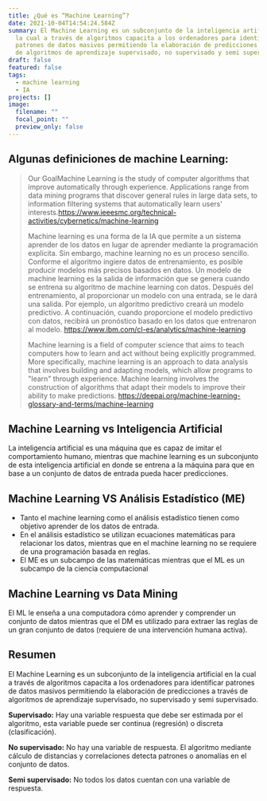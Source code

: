 ```yaml
---
title: ¿Qué es “Machine Learning”?
date: 2021-10-04T14:54:24.584Z
summary: El Machine Learning es un subconjunto de la inteligencia artificial en
  la cual a través de algoritmos capacita a los ordenadores para identificar
  patrones de datos masivos permitiendo la elaboración de predicciones a través
  de algoritmos de aprendizaje supervisado, no supervisado y semi supervisado.
draft: false
featured: false
tags:
  - machine learning
  - IA
projects: []
image:
  filename: ""
  focal_point: ""
  preview_only: false
---
```

## Algunas definiciones de machine Learning:

> Our GoalMachine Learning is the study of computer algorithms that improve
> automatically through experience. Applications range from data mining programs that
> discover general rules in large data sets, to information filtering systems that
> automatically learn users' interests.<https://www.ieeesmc.org/technical-activities/cybernetics/machine-learning>
>
> Machine learning es una forma de la IA que permite a un sistema aprender de los
> datos en lugar de aprender mediante la programación explícita. Sin embargo,
> machine learning no es un proceso sencillo. Conforme el algoritmo ingiere datos de
> entrenamiento, es posible producir modelos más precisos basados en datos. Un
> modelo de machine learning es la salida de información que se genera cuando se
> entrena su algoritmo de machine learning con datos. Después del entrenamiento, al
> proporcionar un modelo con una entrada, se le dará una salida. Por ejemplo, un
> algoritmo predictivo creará un modelo predictivo. A continuación, cuando
> proporcione el modelo predictivo con datos, recibirá un pronóstico basado en los
> datos que entrenaron al modelo. <https://www.ibm.com/cl-es/analytics/machine-learning>
>
> Machine learning is a field of computer science that aims to teach computers how to
> learn and act without being explicitly programmed. More specifically, machine
> learning is an approach to data analysis that involves building and adapting models,
> which allow programs to "learn" through experience. Machine learning involves the
> construction of algorithms that adapt their models to improve their ability to make
> predictions. <https://deepai.org/machine-learning-glossary-and-terms/machine-learning>

## Machine Learning vs Inteligencia Artificial

La inteligencia artificial es una máquina que es capaz de imitar el comportamiento
humano, mientras que machine learning es un subconjunto de esta inteligencia
artificial en donde se entrena a la máquina para que en base a un conjunto de datos
de entrada pueda hacer predicciones.

## Machine Learning VS Análisis Estadístico (ME)

* Tanto el machine learning como el análisis estadístico tienen como objetivo aprender de los datos de entrada.
* En el análisis estadístico se utilizan ecuaciones matemáticas para relacionar los
  datos, mientras que en el machine learning no se requiere de una programación
  basada en reglas.
* El ME es un subcampo de las matemáticas mientras que el ML es un subcampo de la ciencia computacional

## Machine Learning vs Data Mining

El ML le enseña a una computadora cómo aprender y comprender un conjunto de
datos mientras que el DM es utilizado para extraer las reglas de un gran conjunto de
datos (requiere de una intervención humana activa).

## Resumen

El Machine Learning es un subconjunto de la inteligencia artificial en la cual a través de algoritmos capacita a los ordenadores para identificar patrones de datos masivos permitiendo la elaboración de predicciones a través de algoritmos de aprendizaje supervisado, no supervisado y semi supervisado.

**Supervisado:** Hay una variable respuesta que debe ser estimada por el algoritmo, esta variable puede ser continua (regresión) o discreta (clasificación).

**No supervisado:** No hay una variable de respuesta. El algoritmo mediante cálculo de distancias y correlaciones detecta patrones o anomalías en el conjunto de datos.

**Semi supervisado:** No todos los datos cuentan con una variable de respuesta.